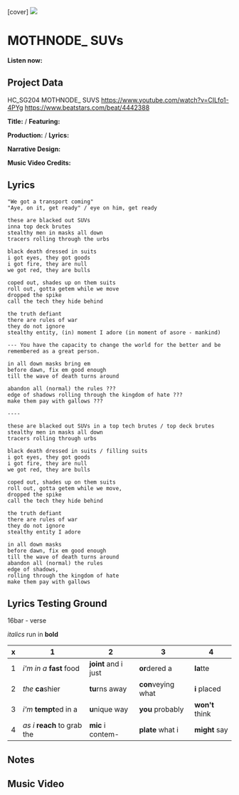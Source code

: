 [cover] ![](57175019_319474918741616_8502199518755923887_n.jpg)

# MOTHNODE_ SUVs

**Listen now:** 

## Project Data

HC_SG204 MOTHNODE_ SUVS 
https://www.youtube.com/watch?v=CILfo1-4PYg
https://www.beatstars.com/beat/4442388

**Title:**  / **Featuring:** 

**Production:**  / **Lyrics:** 

**Narrative Design:**

**Music Video Credits:**

## Lyrics

```
"We got a transport coming"
"Aye, on it, get ready" / eye on him, get ready

these are blacked out SUVs 
inna top deck brutes
stealthy men in masks all down
tracers rolling through the urbs

black death dressed in suits
i got eyes, they got goods
i got fire, they are null
we got red, they are bulls

coped out, shades up on them suits
roll out, gotta getem while we move 
dropped the spike
call the tech they hide behind 

the truth defiant
there are rules of war 
they do not ignore
stealthy entity, (in) moment I adore (in moment of asore - mankind)

--- You have the capacity to change the world for the better and be remembered as a great person.

in all down masks bring em
before dawn, fix em good enough
till the wave of death turns around

abandon all (normal) the rules ???
edge of shadows rolling through the kingdom of hate ???
make them pay with gallows ???

----

these are blacked out SUVs in a top tech brutes / top deck brutes
stealthy men in masks all down
tracers rolling through urbs

black death dressed in suits / filling suits
i got eyes, they got goods
i got fire, they are null
we got red, they are bulls

coped out, shades up on them suits
roll out, gotta getem while we move, 
dropped the spike
call the tech they hide behind 

the truth defiant
there are rules of war 
they do not ignore
stealthy entity I adore

in all down masks
before dawn, fix em good enough
till the wave of death turns around
abandon all (normal) the rules
edge of shadows, 
rolling through the kingdom of hate
make them pay with gallows

```

## Lyrics Testing Ground

16bar - verse

*italics* run in
**bold**

| x | 1 | 2 | 3 | 4 |
|---|---|---|---|---|
| 1 | *i'm in a* **fast** food | **joint** and i just  | **or**dered a  | **la**tte  |
| 2 | *the* **ca**shier | **tu**rns away  |  **con**veying what |  **i** placed |
| 3 | *i'm* **tempt**ed in a | **u**nique way  |  **you** probably |  **won't** think |
| 4 | *as i* **reach** to grab the |  **mic** i contem-  | **plate** what i | **might** say |

## Notes

## Music Video
